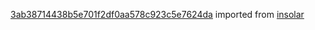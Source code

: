 [3ab38714438b5e701f2df0aa578c923c5e7624da](https://github.com/insolar/insolar/commit/3ab38714438b5e701f2df0aa578c923c5e7624da) imported from [insolar](https://github.com/insolar/insolar)

